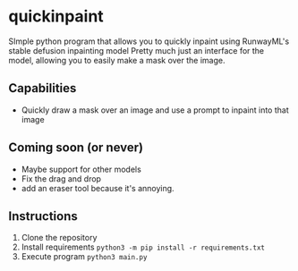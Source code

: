 # quickinpaint
 SImple python program that allows you to quickly inpaint using RunwayML's stable defusion inpainting model
 Pretty much just an interface for the model, allowing you to easily make a mask over the image.
 
 ## Capabilities
  - Quickly draw a mask over an image and use a prompt to inpaint into that image
 
 ## Coming soon (or never)
  - Maybe support for other models
  - Fix the drag and drop
  - add an eraser tool because it's annoying. 
 
 
 ## Instructions
  1. Clone the repository
  2. Install requirements
   `python3 -m pip install -r requirements.txt`
  3. Execute program
   `python3 main.py`

